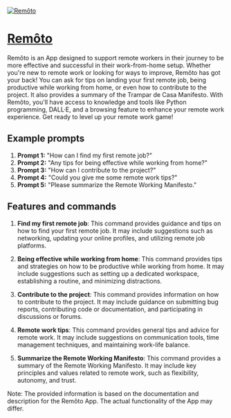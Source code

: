[![Remôto](https://files.oaiusercontent.com/file-WFMhUfrwNLcvUwEykvBwY29R?se=2123-10-16T21%3A47%3A42Z&sp=r&sv=2021-08-06&sr=b&rscc=max-age%3D31536000%2C%20immutable&rscd=attachment%3B%20filename%3D576d767d-8ad0-47b5-bd6e-9628a112fb1d.png&sig=EXcbzgPRsR%2BCMwoQ2lRybQzpyMnRvfFVhCb3QgW4zLs%3D)](https://chat.openai.com/g/g-xnhRezQIO-remoto)

# [Remôto](https://chat.openai.com/g/g-xnhRezQIO-remoto)

Remôto is an App designed to support remote workers in their journey to be more effective and successful in their work-from-home setup. Whether you're new to remote work or looking for ways to improve, Remôto has got your back! You can ask for tips on landing your first remote job, being productive while working from home, or even how to contribute to the project. It also provides a summary of the Trampar de Casa Manifesto. With Remôto, you'll have access to knowledge and tools like Python programming, DALL·E, and a browsing feature to enhance your remote work experience. Get ready to level up your remote work game!

## Example prompts

1. **Prompt 1:** "How can I find my first remote job?"
2. **Prompt 2:** "Any tips for being effective while working from home?"
3. **Prompt 3:** "How can I contribute to the project?"
4. **Prompt 4:** "Could you give me some remote work tips?"
5. **Prompt 5:** "Please summarize the Remote Working Manifesto."

## Features and commands

1. **Find my first remote job**: This command provides guidance and tips on how to find your first remote job. It may include suggestions such as networking, updating your online profiles, and utilizing remote job platforms.

2. **Being effective while working from home**: This command provides tips and strategies on how to be productive while working from home. It may include suggestions such as setting up a dedicated workspace, establishing a routine, and minimizing distractions.

3. **Contribute to the project**: This command provides information on how to contribute to the project. It may include guidance on submitting bug reports, contributing code or documentation, and participating in discussions or forums.

4. **Remote work tips**: This command provides general tips and advice for remote work. It may include suggestions on communication tools, time management techniques, and maintaining work-life balance.

5. **Summarize the Remote Working Manifesto**: This command provides a summary of the Remote Working Manifesto. It may include key principles and values related to remote work, such as flexibility, autonomy, and trust.

Note: The provided information is based on the documentation and description for the Remôto App. The actual functionality of the App may differ.
